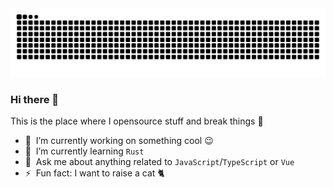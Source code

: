 <picture>
  <source media="(prefers-color-scheme: dark)" srcset="https://raw.githubusercontent.com/devyujie/devyujie/output/github-contribution-grid-snake-dark.svg">
  <source media="(prefers-color-scheme: light)" srcset="https://raw.githubusercontent.com/devyujie/devyujie/output/github-contribution-grid-snake.svg">
  <img alt="github contribution grid snake animation" src="https://raw.githubusercontent.com/devyujie/devyujie/output/github-contribution-grid-snake.svg">
</picture>

### Hi there 👋
This is the place where I opensource stuff and break things :rofl:


- 🔭 &nbsp;I’m currently working on something cool :wink:
- 🌱 &nbsp;I’m currently learning `Rust`
- 💬 &nbsp;Ask me about anything related to `JavaScript`/`TypeScript` or `Vue`
- ⚡ &nbsp;Fun fact: I want to raise a cat 🐈

